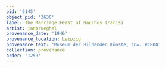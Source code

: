 ```yaml
---
pid: '6145'
object_pid: '3630'
label: The Marriage Feast of Bacchus (Paris)
artist: janbrueghel
provenance_date: '1946'
provenance_location: Leipzig
provenance_text: 'Museum der Bildenden Künste, inv. #1804'
collection: provenance
order: '1259'
---
```


